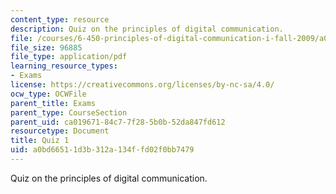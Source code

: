 ```yaml
---
content_type: resource
description: Quiz on the principles of digital communication.
file: /courses/6-450-principles-of-digital-communication-i-fall-2009/a0bd66511d3b312a134ffd02f0bb7479_MIT6_450F09_quiz.pdf
file_size: 96885
file_type: application/pdf
learning_resource_types:
- Exams
license: https://creativecommons.org/licenses/by-nc-sa/4.0/
ocw_type: OCWFile
parent_title: Exams
parent_type: CourseSection
parent_uid: ca019671-84c7-7f28-5b0b-52da847fd612
resourcetype: Document
title: Quiz 1
uid: a0bd6651-1d3b-312a-134f-fd02f0bb7479
---
```

Quiz on the principles of digital communication.